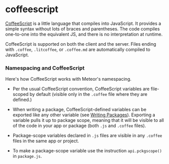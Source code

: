 # coffeescript

[CoffeeScript](http://coffeescript.org/) is a little language that
compiles into JavaScript. It provides a simple syntax without lots of
braces and parentheses.  The code compiles one-to-one into the
equivalent JS, and there is no interpretation at runtime.

CoffeeScript is supported on both the client and the server. Files
ending with `.coffee`, `.litcoffee`, or `.coffee.md` are automatically
compiled to JavaScript.

### Namespacing and CoffeeScript

Here's how CoffeeScript works with Meteor's namespacing.

* Per the usual CoffeeScript convention, CoffeeScript variables are
  file-scoped by default (visible only in the `.coffee` file where
  they are defined.)

* When writing a package, CoffeeScript-defined variables can be
  exported like any other variable (see [Writing
  Packages](#writingpackages)). Exporting a variable pulls it up to
  package scope, meaning that it will be visible to all of the code in
  your app or package (both `.js` and `.coffee` files).

* Package-scope variables declared in `.js` files are visible in any
  `.coffee` files in the same app or project.

* To make a package-scope variable use the instruction `api.pckgscope()` in
  `package.js`.
